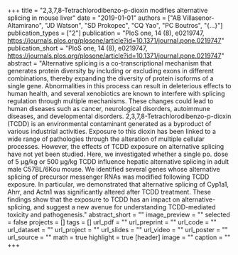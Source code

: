 +++
title = "2,3,7,8-Tetrachlorodibenzo-p-dioxin modifies alternative splicing in mouse liver"
date = "2019-01-01"
authors = ["AB Villasenor-Altamirano", "JD Watson", "SD Prokopec", "CQ Yao", "PC Boutros", "{...}"]
publication_types = ["2"]
publication = "PloS one, 14 (8), e0219747, https://journals.plos.org/plosone/article?id=10.1371/journal.pone.0219747"
publication_short = "PloS one, 14 (8), e0219747, https://journals.plos.org/plosone/article?id=10.1371/journal.pone.0219747"
abstract = "Alternative splicing is a co-transcriptional mechanism that generates protein diversity by including or excluding exons in different combinations, thereby expanding the diversity of protein isoforms of a single gene. Abnormalities in this process can result in deleterious effects to human health, and several xenobiotics are known to interfere with splicing regulation through multiple mechanisms. These changes could lead to human diseases such as cancer, neurological disorders, autoimmune diseases, and developmental disorders. 2,3,7,8-Tetrachlorodibenzo-p-dioxin (TCDD) is an environmental contaminant generated as a byproduct of various industrial activities. Exposure to this dioxin has been linked to a wide range of pathologies through the alteration of multiple cellular processes. However, the effects of TCDD exposure on alternative splicing have not yet been studied. Here, we investigated whether a single po. dose of 5 μg/kg or 500 μg/kg TCDD influence hepatic alternative splicing in adult male C57BL/6Kou mouse. We identified several genes whose alternative splicing of precursor messenger RNAs was modified following TCDD exposure. In particular, we demonstrated that alternative splicing of Cyp1a1, Ahrr, and Actn1 was significantly altered after TCDD treatment. These findings show that the exposure to TCDD has an impact on alternative-splicing, and suggest a new avenue for understanding TCDD-mediated toxicity and pathogenesis."
abstract_short = ""
image_preview = ""
selected = false
projects = []
tags = []
url_pdf = ""
url_preprint = ""
url_code = ""
url_dataset = ""
url_project = ""
url_slides = ""
url_video = ""
url_poster = ""
url_source = ""
math = true
highlight = true
[header]
image = ""
caption = ""
+++
